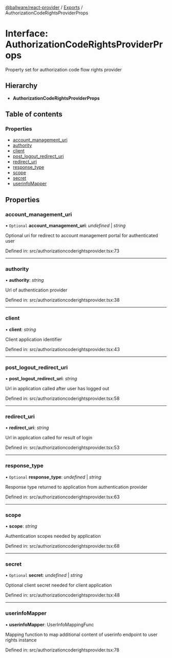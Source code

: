 [@ballware/react-provider](../README.md) / [Exports](../modules.md) / AuthorizationCodeRightsProviderProps

# Interface: AuthorizationCodeRightsProviderProps

Property set for authorization code flow rights provider

## Hierarchy

* **AuthorizationCodeRightsProviderProps**

## Table of contents

### Properties

- [account\_management\_uri](authorizationcoderightsproviderprops.md#account_management_uri)
- [authority](authorizationcoderightsproviderprops.md#authority)
- [client](authorizationcoderightsproviderprops.md#client)
- [post\_logout\_redirect\_uri](authorizationcoderightsproviderprops.md#post_logout_redirect_uri)
- [redirect\_uri](authorizationcoderightsproviderprops.md#redirect_uri)
- [response\_type](authorizationcoderightsproviderprops.md#response_type)
- [scope](authorizationcoderightsproviderprops.md#scope)
- [secret](authorizationcoderightsproviderprops.md#secret)
- [userinfoMapper](authorizationcoderightsproviderprops.md#userinfomapper)

## Properties

### account\_management\_uri

• `Optional` **account\_management\_uri**: *undefined* \| *string*

Optional uri for redirect to account management portal for authenticated user

Defined in: src/authorizationcoderightsprovider.tsx:73

___

### authority

• **authority**: *string*

Url of authentication provider

Defined in: src/authorizationcoderightsprovider.tsx:38

___

### client

• **client**: *string*

Client application identifier

Defined in: src/authorizationcoderightsprovider.tsx:43

___

### post\_logout\_redirect\_uri

• **post\_logout\_redirect\_uri**: *string*

Url in application called after user has logged out

Defined in: src/authorizationcoderightsprovider.tsx:58

___

### redirect\_uri

• **redirect\_uri**: *string*

Url in application called for result of login

Defined in: src/authorizationcoderightsprovider.tsx:53

___

### response\_type

• `Optional` **response\_type**: *undefined* \| *string*

Response type returned to application from authentication provider

Defined in: src/authorizationcoderightsprovider.tsx:63

___

### scope

• **scope**: *string*

Authentication scopes needed by application

Defined in: src/authorizationcoderightsprovider.tsx:68

___

### secret

• `Optional` **secret**: *undefined* \| *string*

Optional client secret needed for client application

Defined in: src/authorizationcoderightsprovider.tsx:48

___

### userinfoMapper

• **userinfoMapper**: UserInfoMappingFunc

Mapping function to map additional content of userinfo endpoint to user rights instance

Defined in: src/authorizationcoderightsprovider.tsx:78
